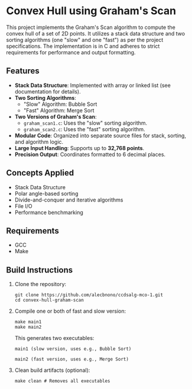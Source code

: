 # Convex Hull using Graham's Scan

This project implements the Graham's Scan algorithm to compute the convex hull of a set of 2D points. It utilizes a stack data structure and two sorting algorithms (one "slow" and one "fast") as per the project specifications. The implementation is in C and adheres to strict requirements for performance and output formatting.

## Features

- **Stack Data Structure**: Implemented with array or linked list (see documentation for details).
- **Two Sorting Algorithms**:
  - "Slow" Algorithm: Bubble Sort
  - "Fast" Algorithm: Merge Sort
- **Two Versions of Graham's Scan**:
  - `graham_scan1.c`: Uses the "slow" sorting algorithm.
  - `graham_scan2.c`: Uses the "fast" sorting algorithm.
- **Modular Code**: Organized into separate source files for stack, sorting, and algorithm logic.
- **Large Input Handling**: Supports up to **32,768 points**.
- **Precision Output**: Coordinates formatted to 6 decimal places.

## Concepts Applied

- Stack Data Structure
- Polar angle-based sorting
- Divide-and-conquer and iterative algorithms
- File I/O
- Performance benchmarking

## Requirements

- GCC
- Make

## Build Instructions

1.  Clone the repository:
    ```
    git clone https://github.com/alecbnono/ccdsalg-mco-1.git
    cd convex-hull-graham-scan
    ```
2.  Compile one or both of fast and slow version:

    ```
    make main1
    make main2
    ```

    This generates two executables:

        main1 (slow version, uses e.g., Bubble Sort)

        main2 (fast version, uses e.g., Merge Sort)

3.  Clean build artifacts (optional):

        make clean # Removes all executables
